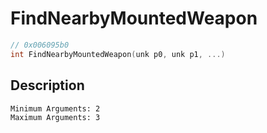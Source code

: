 # FindNearbyMountedWeapon
```c
// 0x006095b0
int FindNearbyMountedWeapon(unk p0, unk p1, ...)
```
## Description
```
Minimum Arguments: 2
Maximum Arguments: 3
```
